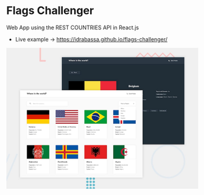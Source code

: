 # Flags Challenger 
Web App using the REST COUNTRIES API in React.js
- Live example -> https://idrabassa.github.io/flags-challenger/


![](https://github.com/idrabassa/flags-challenger/blob/master/public/design/desktop-preview.jpg)